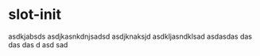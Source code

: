 # slot-init
asdkjabsds
asdjkasnkdnjsadsd
asdjknaksjd
asdkljasndklsad
asdasdas
das
das
das
d
asd
sad
